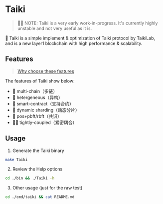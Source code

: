 # Taiki

> 👋🏻 NOTE: Taiki is a very early work-in-progress. It's currently highly unstable and not very useful as it is.

🔭 Taiki is a simple implement & optimization of Taiki protocol by TaikiLab, and is a new layer1 blockchain with high performance & scalability.

## Features

> [Why choose these features](./docs/genome.md)

The features of Taiki show below:
-  🌹 multi-chain（多链）
-  🦆 hetergeneous（异构）
-  🍓 smart-contract（支持合约）
-  💋 dynamic sharding（动态分片）
-  🍅 pos+pbft/rbft（共识）
-  ✍🏻️ tightly-coupled（紧密耦合）

## Usage

1. Generate the Taiki binary
```bash
make Taiki
```

2. Review the Help options
```bash
cd ./bin && ./Taiki -h
```

3. Other usage (just for the raw test)
```bash
cd ./cmd/taiki && cat README.md
```